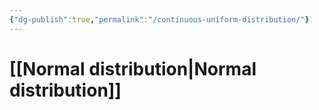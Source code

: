 ```yaml
---
{"dg-publish":true,"permalink":"/continuous-uniform-distribution/"}
---
```


# [[Normal distribution\|Normal distribution]]

